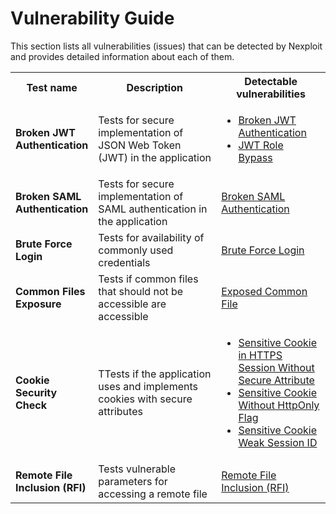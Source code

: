 # Vulnerability Guide

This section lists all vulnerabilities (issues) that can be detected by Nexploit and provides detailed information about each of them.

<table id="simple-table">
    <tr>
        <th width="25%"><strong>Test name</strong></th>
        <th width="40%"><strong>Description</strong></th>
        <th width="35%"><strong>Detectable vulnerabilities</strong></th>
    </tr>
        <tr>
        <td><b>Broken JWT Authentication</b></td>
        <td> Tests for secure implementation of JSON Web Token (JWT) in the application</td>
        <td>
            <ul>
                <li><a href="#/guide/vulnerabilities/36-broken-jwt-auth.md">Broken JWT Authentication</a></li>
                <li><a href="#/guide/vulnerabilities/216-jwt-role-bypass.md">JWT Role Bypass</li>
            </ul>
        </td>
    </tr>
     <tr>
        <td><b>Broken SAML Authentication</b></td>
        <td>Tests for secure implementation of SAML authentication in the application</td>
        <td><a href="#/guide/vulnerabilities/214-broken-saml-auth.md">Broken SAML Authentication</a></td>
    </tr>
    <tr>
        <td><b>Brute Force Login</b></td>
        <td>Tests for availability of commonly used credentials</td>
        <td><a href="#/guide/vulnerabilities/204-brute-force-login.md">Brute Force Login</a></td>
    </tr>
    <tr>
        <td><b>Common Files Exposure</b></td>
        <td>Tests if common files that should not be accessible are accessible</td>
        <td><a href="#/guide/vulnerabilities/203-exposed-common-file.md">Exposed Common File</a></td>
    </tr>
    <tr>
        <td><b>Cookie Security Check</b></td>
        <td>TTests if the application uses and implements cookies with secure attributes</td>
        <td>
            <ul>
                <li><a href="#/guide/vulnerabilities/40-sensitive-cookie.md">Sensitive Cookie in HTTPS Session Without Secure Attribute</a></li>
                <li><a href="#/guide/vulnerabilities/exposed-common-file.md">Sensitive Cookie Without HttpOnly Flag</a></li>
                <li><a href="#/guide/vulnerabilities/exposed-common-file.md">Sensitive Cookie Weak Session ID</li>
            </ul>
        </td>
    </tr>
    <tr>
        <td><b>Remote File Inclusion (RFI)</b></td>
        <td>Tests vulnerable parameters for accessing a remote file</td>
        <td><a href="#/guide/vulnerabilities/remote-file-inclusion.md">Remote File Inclusion (RFI)</a></td>
    </tr>
</table>